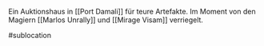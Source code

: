 Ein Auktionshaus in [[Port Damali]] für teure Artefakte. Im Moment von den Magiern [[Marlos Unrally]] und [[Mirage Visam]] verriegelt.

#sublocation 
